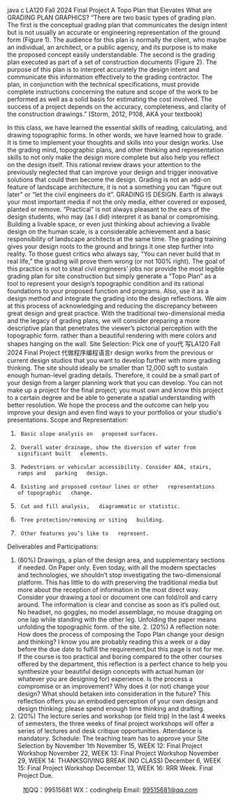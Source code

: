 java c
LA120   Fall 2024   Final   Project 
A Topo Plan that Elevates 
What are GRADING   PLAN   GRAPHICS?
“There are two basic types of grading plan. The first is the conceptual grading plan that communicates the design intent but is not usually an accurate or engineering representation of the ground form (Figure 1). The audience for this plan is normally the client, who maybe an individual, an architect, or a public agency, and its purpose is to make the proposed concept easily understandable. The second is the grading plan executed as part of a set of construction documents (Figure 2). The purpose of this plan is to interpret accurately the design intent and communicate this information effectively to the grading contractor. The plan, in conjunction with the technical specifications, must provide complete instructions concerning the nature and scope of the work to be performed as well as a solid basis for estimating the cost involved. The success of a project depends on the accuracy, completeness, and clarity of the construction drawings.” (Storm, 2012,   P108, AKA   your   textbook)

In this class, we   have learned the essential skills of   reading,   calculating,   and   drawing   topographic forms.   In other words, we   have learned   how   to grade.   It is   time   to implement your thoughts   and skills into your design works.   Use the grading   mind, topographic   plans, and other thinking and representation skills to   not   only   make the design   more complete   but also   help you   reflect on the design   itself. This   rational   review   draws your attention to the   previously neglected that   can   improve your   design   and trigger innovative solutions that could then become the   design.   Grading   is   not   an   add-on feature of landscape architecture,   it   is   not a something you can   “figure   out   later” or “let the civil engineers   do   it”. GRADING   IS   DESIGN.   Earth   is always your   most   important media   if not the only   media, either covered or exposed,   planted or   remove.   “Practical”   is   not always   pleasant to the ears of the design students, who   may   (as   I   did)   interpret   it   as   banal or compromising.   Building a livable space, or even just thinking   about   achieving   a   livable design on the   human scale, is a   considerable   achievement   and   a   basic responsibility of landscape architects at the same time. The   grading training   gives   your   design   roots to the ground and   brings   it one step further   into   reality. To those   guest critics who always say, “You can   never build that   in   real   life,” the   grading will   prove them   wrong (or   not   100%   right).
The goal of this   practice   is   not to steal civil engineers’ jobs nor   provide the   most   legible   grading   plan for site construction but simply generate a   “Topo   Plan” as   a   tool   to represent your design’s topographic condition and its   rational foundations to your proposed function and   programs. Also, use   it as a design   method   and   integrate the grading into the design reflections. We aim   at this   process   of   acknowledging   and reducing the discrepancy between   great design and great   practice.   With   the   traditional   two-dimensional media and the legacy of grading   plans, we will   consider   preparing   a more descriptive plan that penetrates the viewer’s   pictorial   perception with the topographic form. rather than a beautiful rendering with   mere   colors   and   shapes   hanging   on the wall. 
Site Selection: 
Pick one of you代 写LA120 Fall 2024 Final Project
代做程序编程语言r design works from the previous or current   design   studios that   you want   to develop further with more grading thinking. The site should   ideally   be   smaller than 12,000 sqft to sustain enough human-level grading   details. Therefore,   it   could   be   a   small part of your design from a larger   planning work that   you   can   develop. 
You can   not   make   up a   project for the final   project; you   must own and   know this   project   to a certain degree and be able   to   generate   a   spatial   understanding   with   better resolution. We   hope the   process and the outcome can help you   improve   your   design   and even find ways to your portfolios   or your studio's   presentations. 
Scope and Representation: 
1.      Basic slope analysis on   proposed surfaces.
2.      Overall water drainage, show the diversion of water from significant built   elements.
3.      Pedestrians or vehicular accessibility. Consider ADA, stairs, ramps and   parking   design.
4.      Existing and proposed contour lines or other   representations   of topographic   change.
5.      Cut and fill analysis,   diagrammatic or statistic.
6.      Tree protection/removing or siting   building.
7.      Other features you’s like to   represent.
Deliverables and Participations: 
1. (60%) Drawings, a plan of the design area, and supplementary sections if needed. 
On   Paper only.   Even today, with all the   modern spectacles and technologies, we   shouldn’t stop investigating the two-dimensional platform. This   has   little to   do with   preserving the traditional media but more   about the   reception   of   information   in the   most direct way. Consider your drawing a tool or   document   one   can fold/roll and carry around. The information   is clear   and   concise   as   soon   as   it’s    pulled out.   No   headset,   no goggles,   no   model assemblage,   no   mouse dragging   on one lap while standing with the other leg.   Unfolding   the   paper   means unfolding the topographic form. of the site.            2. (20%) A reflection note: How does the process of composing the Topo Plan 
change your design and thinking? 
I   know you are   probably   reading this a   week or a day   before the   due   date   to   fulfill   the requirement,but this page is   not   for   me.   If the course   is   too   practical   and boring compared to the other courses offered by   the   department,   this   reflection   is   a perfect chance to help you synthesize your   beautiful   design   concepts   with actual   human (or whatever you are designing for) experience.   Is the   process a compromise or an improvement? Why does it   (or   not)   change your   design?   What   should   betaken   into   consideration   in   the   future?   This   reflection   offers   you   an embodied perception of your own design and design thinking;   please spend   enough time thinking and drafting.
3. (20%) The lecture series and workshop (or field trip) 
In the last 4 weeks of semesters, the three weeks   of final project workshops   will   offer a series of lectures and desk critique   opportunities. Attendance   is mandatory.
Schedule: 
The teaching team   has to approve your Site Selection   by   November   1th   November   15, WEEK   12:   Final   Project Workshop
November 22, WEEK   13:   Final   Project Workshop
November 29, WEEK   14: THANKSGIVING   BREAK (NO CLASS)   December 6, WEEK   15:   Final   Project Workshop
December   13, WEEK   16:   RRR Week. Final Project Due.

         
加QQ：99515681  WX：codinghelp  Email: 99515681@qq.com
